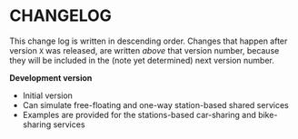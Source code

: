 # CHANGELOG

This change log is written in descending order. Changes that happen after version
`X` was released, are written *above* that version number, because they will be
included in the (note yet determined) next version number.

**Development version**
- Initial version
- Can simulate free-floating and one-way station-based shared services
- Examples are provided for the stations-based car-sharing and bike-sharing services
